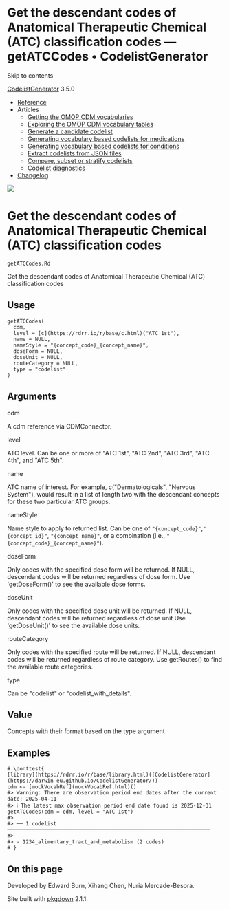 # Get the descendant codes of Anatomical Therapeutic Chemical (ATC) classification codes — getATCCodes • CodelistGenerator

Skip to contents

[CodelistGenerator](../index.html) 3.5.0

  * [Reference](../reference/index.html)
  * Articles
    * [Getting the OMOP CDM vocabularies](../articles/a01_GettingOmopCdmVocabularies.html)
    * [Exploring the OMOP CDM vocabulary tables](../articles/a02_ExploreCDMvocabulary.html)
    * [Generate a candidate codelist](../articles/a03_GenerateCandidateCodelist.html)
    * [Generating vocabulary based codelists for medications](../articles/a04_GenerateVocabularyBasedCodelist.html)
    * [Generating vocabulary based codelists for conditions](../articles/a04b_icd_codes.html)
    * [Extract codelists from JSON files](../articles/a05_ExtractCodelistFromJSONfile.html)
    * [Compare, subset or stratify codelists](../articles/a06_CreateSubsetsFromCodelist.html)
    * [Codelist diagnostics](../articles/a07_RunCodelistDiagnostics.html)
  * [Changelog](../news/index.html)




![](../logo.png)

# Get the descendant codes of Anatomical Therapeutic Chemical (ATC) classification codes

`getATCCodes.Rd`

Get the descendant codes of Anatomical Therapeutic Chemical (ATC) classification codes

## Usage
    
    
    getATCCodes(
      cdm,
      level = [c](https://rdrr.io/r/base/c.html)("ATC 1st"),
      name = NULL,
      nameStyle = "{concept_code}_{concept_name}",
      doseForm = NULL,
      doseUnit = NULL,
      routeCategory = NULL,
      type = "codelist"
    )

## Arguments

cdm
    

A cdm reference via CDMConnector.

level
    

ATC level. Can be one or more of "ATC 1st", "ATC 2nd", "ATC 3rd", "ATC 4th", and "ATC 5th".

name
    

ATC name of interest. For example, c("Dermatologicals", "Nervous System"), would result in a list of length two with the descendant concepts for these two particular ATC groups.

nameStyle
    

Name style to apply to returned list. Can be one of `"{concept_code}"`,`"{concept_id}"`, `"{concept_name}"`, or a combination (i.e., `"{concept_code}_{concept_name}"`).

doseForm
    

Only codes with the specified dose form will be returned. If NULL, descendant codes will be returned regardless of dose form. Use 'getDoseForm()' to see the available dose forms.

doseUnit
    

Only codes with the specified dose unit will be returned. If NULL, descendant codes will be returned regardless of dose unit Use 'getDoseUnit()' to see the available dose units.

routeCategory
    

Only codes with the specified route will be returned. If NULL, descendant codes will be returned regardless of route category. Use getRoutes() to find the available route categories.

type
    

Can be "codelist" or "codelist_with_details".

## Value

Concepts with their format based on the type argument

## Examples
    
    
    # \donttest{
    [library](https://rdrr.io/r/base/library.html)([CodelistGenerator](https://darwin-eu.github.io/CodelistGenerator/))
    cdm <- [mockVocabRef](mockVocabRef.html)()
    #> Warning: There are observation period end dates after the current date: 2025-04-11
    #> ℹ The latest max observation period end date found is 2025-12-31
    getATCCodes(cdm = cdm, level = "ATC 1st")
    #> 
    #> ── 1 codelist ──────────────────────────────────────────────────────────────────
    #> 
    #> - 1234_alimentary_tract_and_metabolism (2 codes)
    # }
    

## On this page

Developed by Edward Burn, Xihang Chen, Nuria Mercade-Besora.

Site built with [pkgdown](https://pkgdown.r-lib.org/) 2.1.1.
